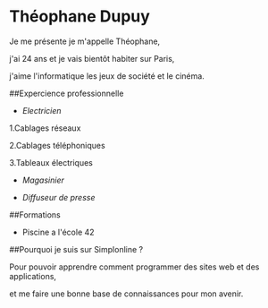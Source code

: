 # Théophane Dupuy

Je me présente je m'appelle Théophane,

j'ai 24 ans et je vais bientôt habiter sur Paris,

j'aime l'informatique les jeux de société et le cinéma.


##Expercience professionnelle

* _Electricien_

 1.Cablages réseaux
 
 2.Cablages téléphoniques
 
 3.Tableaux électriques

* _Magasinier_

* _Diffuseur de presse_


##Formations

* Piscine a l'école 42


##Pourquoi je suis sur Simplonline ?

Pour pouvoir apprendre comment programmer des sites web et des applications,

et me faire une bonne base de connaissances pour mon avenir.